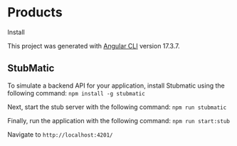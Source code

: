 # Products

Install

This project was generated with [Angular CLI](https://github.com/angular/angular-cli) version 17.3.7.

## StubMatic

To simulate a backend API for your application, install Stubmatic using the following command: `npm install -g stubmatic`

Next, start the stub server with the following command: `npm run stubmatic`

Finally, run the application with the following command: `npm run start:stub`

Navigate to `http://localhost:4201/`
